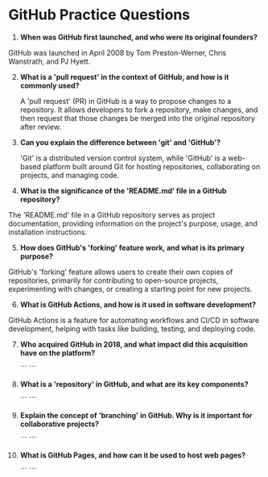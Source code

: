 # GitHub Practice Questions

1. **When was GitHub first launched, and who were its original founders?**

  GitHub was launched in April 2008 by Tom Preston-Werner, Chris Wanstrath, and PJ Hyett.

2. **What is a 'pull request' in the context of GitHub, and how is it commonly used?**

   A 'pull request' (PR) in GitHub is a way to propose changes to a repository. It allows developers to fork a repository, make changes, and then request that those changes be merged into the original repository after review.


3. **Can you explain the difference between 'git' and 'GitHub'?**

   'Git' is a distributed version control system, while 'GitHub' is a web-based platform built around Git for hosting repositories, collaborating on projects, and managing code.

4. **What is the significance of the 'README.md' file in a GitHub repository?**

 The 'README.md' file in a GitHub repository serves as project documentation, providing information on the project's purpose, usage, and installation instructions.

5. **How does GitHub's 'forking' feature work, and what is its primary purpose?**

  GitHub's 'forking' feature allows users to create their own copies of repositories, primarily for contributing to open-source projects, experimenting with changes, or creating a starting point for new projects.

6. **What is GitHub Actions, and how is it used in software development?**

  GitHub Actions is a feature for automating workflows and CI/CD in software development, helping with tasks like building, testing, and deploying code.

7. **Who acquired GitHub in 2018, and what impact did this acquisition have on the platform?**

   \`\`\`
   \`\`\`

8. **What is a 'repository' in GitHub, and what are its key components?**

   \`\`\`
   \`\`\`

9. **Explain the concept of 'branching' in GitHub. Why is it important for collaborative projects?**

   \`\`\`
   \`\`\`

10. **What is GitHub Pages, and how can it be used to host web pages?**

    \`\`\`
    \`\`\`

